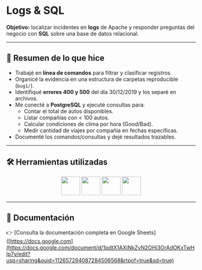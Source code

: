# Logs & SQL

**Objetivo:** localizar incidentes en **logs** de Apache y responder preguntas del negocio con **SQL** sobre una base de datos relacional.

---

## 🧭 Resumen de lo que hice

- Trabajé en **línea de comandos** para filtrar y clasificar registros.
- Organicé la evidencia en una estructura de carpetas reproducible (`bug1/`).
- Identifiqué **errores 400 y 500** del día 30/12/2019 y los separé en archivos.
- Me conecté a **PostgreSQL** y ejecuté consultas para:
  - Contar el total de autos disponibles.
  - Listar compañías con < 100 autos.
  - Calcular condiciones de clima por hora (Good/Bad).
  - Medir cantidad de viajes por compañía en fechas específicas.
- Documenté los comandos/consultas y dejé resultados trazables.

---

## 🛠️ Herramientas utilizadas
<p align="center">
  <img src="https://cdn.jsdelivr.net/gh/devicons/devicon/icons/bash/bash-original.svg" width="50" height="50"/>
  <img src="https://cdn.jsdelivr.net/gh/devicons/devicon/icons/linux/linux-original.svg" width="50" height="50"/>
  <img src="https://cdn.jsdelivr.net/gh/devicons/devicon/icons/postgresql/postgresql-original.svg" width="50" height="50"/>
  <img src="https://cdn.jsdelivr.net/gh/devicons/devicon/icons/git/git-original.svg" width="50" height="50"/>
</p>

---

## 📂 Documentación
👉 [Consulta la documentación completa en Google Sheets]([https://docs.google.com](https://docs.google.com/document/d/1pdtX1AXiNkZyN2OHj3OrAdOKxTwHlp7y/edit?usp=sharing&ouid=112657294087284506568&rtpof=true&sd=true)
